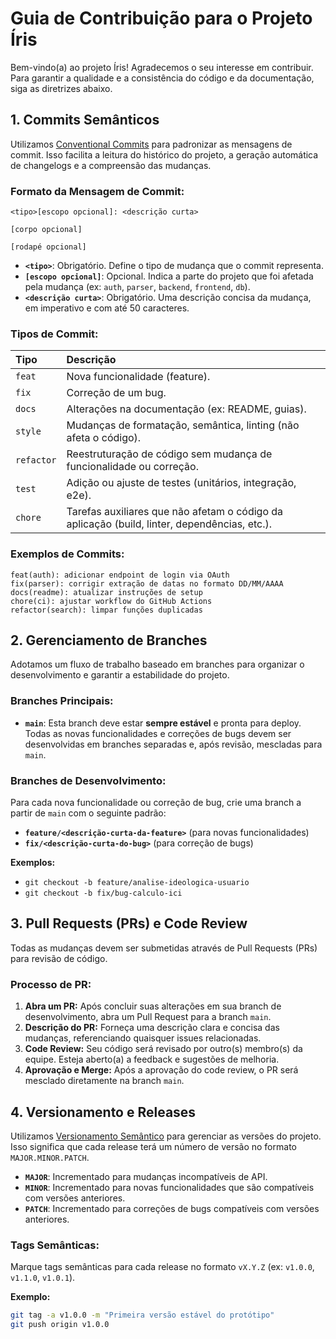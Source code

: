 # Guia de Contribuição para o Projeto Íris

Bem-vindo(a) ao projeto Íris! Agradecemos o seu interesse em contribuir. Para garantir a qualidade e a consistência do código e da documentação, siga as diretrizes abaixo.

## 1. Commits Semânticos

Utilizamos [Conventional Commits](https://www.conventionalcommits.org/en/v1.0.0/) para padronizar as mensagens de commit. Isso facilita a leitura do histórico do projeto, a geração automática de changelogs e a compreensão das mudanças.

### Formato da Mensagem de Commit:

```
<tipo>[escopo opcional]: <descrição curta>

[corpo opcional]

[rodapé opcional]
```

*   **`<tipo>`**: Obrigatório. Define o tipo de mudança que o commit representa.
*   **`[escopo opcional]`**: Opcional. Indica a parte do projeto que foi afetada pela mudança (ex: `auth`, `parser`, `backend`, `frontend`, `db`).
*   **`<descrição curta>`**: Obrigatório. Uma descrição concisa da mudança, em imperativo e com até 50 caracteres.

### Tipos de Commit:

| Tipo       | Descrição                                                              |
| :--------- | :--------------------------------------------------------------------- |
| `feat`     | Nova funcionalidade (feature).                                         |
| `fix`      | Correção de um bug.                                                    |
| `docs`     | Alterações na documentação (ex: README, guias).                        |
| `style`    | Mudanças de formatação, semântica, linting (não afeta o código).       |
| `refactor` | Reestruturação de código sem mudança de funcionalidade ou correção.    |
| `test`     | Adição ou ajuste de testes (unitários, integração, e2e).               |
| `chore`    | Tarefas auxiliares que não afetam o código da aplicação (build, linter, dependências, etc.). |

### Exemplos de Commits:

```
feat(auth): adicionar endpoint de login via OAuth
fix(parser): corrigir extração de datas no formato DD/MM/AAAA
docs(readme): atualizar instruções de setup
chore(ci): ajustar workflow do GitHub Actions
refactor(search): limpar funções duplicadas
```

## 2. Gerenciamento de Branches

Adotamos um fluxo de trabalho baseado em branches para organizar o desenvolvimento e garantir a estabilidade do projeto.

### Branches Principais:

*   **`main`**: Esta branch deve estar **sempre estável** e pronta para deploy. Todas as novas funcionalidades e correções de bugs devem ser desenvolvidas em branches separadas e, após revisão, mescladas para `main`.

### Branches de Desenvolvimento:

Para cada nova funcionalidade ou correção de bug, crie uma branch a partir de `main` com o seguinte padrão:

*   **`feature/<descrição-curta-da-feature>`** (para novas funcionalidades)
*   **`fix/<descrição-curta-do-bug>`** (para correção de bugs)

**Exemplos:**

*   `git checkout -b feature/analise-ideologica-usuario`
*   `git checkout -b fix/bug-calculo-ici`

## 3. Pull Requests (PRs) e Code Review

Todas as mudanças devem ser submetidas através de Pull Requests (PRs) para revisão de código.

### Processo de PR:

1.  **Abra um PR:** Após concluir suas alterações em sua branch de desenvolvimento, abra um Pull Request para a branch `main`.
2.  **Descrição do PR:** Forneça uma descrição clara e concisa das mudanças, referenciando quaisquer issues relacionadas.
3.  **Code Review:** Seu código será revisado por outro(s) membro(s) da equipe. Esteja aberto(a) a feedback e sugestões de melhoria.
4.  **Aprovação e Merge:** Após a aprovação do code review, o PR será mesclado diretamente na branch `main`.

## 4. Versionamento e Releases

Utilizamos [Versionamento Semântico](https://semver.org/lang/pt-BR/) para gerenciar as versões do projeto. Isso significa que cada release terá um número de versão no formato `MAJOR.MINOR.PATCH`.

*   **`MAJOR`**: Incrementado para mudanças incompatíveis de API.
*   **`MINOR`**: Incrementado para novas funcionalidades que são compatíveis com versões anteriores.
*   **`PATCH`**: Incrementado para correções de bugs compatíveis com versões anteriores.

### Tags Semânticas:

Marque tags semânticas para cada release no formato `vX.Y.Z` (ex: `v1.0.0`, `v1.1.0`, `v1.0.1`).

**Exemplo:**

```bash
git tag -a v1.0.0 -m "Primeira versão estável do protótipo"
git push origin v1.0.0
```
